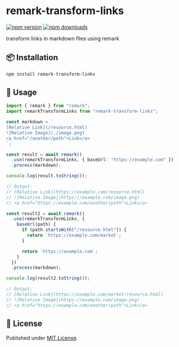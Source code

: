 # remark-transform-links

[![npm version][npm-version-src]][npm-version-href]
[![npm downloads][npm-downloads-src]][npm-downloads-href]

transform links in markdown files using remark

## 📦 Installation

```bash
npm install remark-transform-links
```

## 🚀 Usage

```ts
import { remark } from "remark";
import remarkTransformLinks from "remark-transform-links";

const markdown = `
[Relative Link](/resource.html)
![Relative Image](./image.png)
<a href="/another/path">Link</a>
`;

const result = await remark()
  .use(remarkTransformLinks, { baseUrl: "https://example.com" })
  .process(markdown);

console.log(result.toString());

// Output:
// [Relative Link](https://example.com/resource.html)
// ![Relative Image](https://example.com/image.png)
// <a href="https://example.com/another/path">Link</a>

const result2 = await remark()
  .use(remarkTransformLinks, {
    baseUrl(path) {
      if (path.startsWith("/resource.html")) {
        return `https://example.com/market`;
      }

      return `https://example.com`;
    }
  })
  .process(markdown);

console.log(result2.toString());

// Output:
// [Relative Link](https://example.com/market/resource.html)
// ![Relative Image](https://example.com/image.png)
// <a href="https://example.com/another/path">Link</a>
```

## 📄 License

Published under [MIT License](./LICENSE).

<!-- Badges -->

[npm-version-src]: https://img.shields.io/npm/v/remark-transform-links?style=flat&colorA=18181B&colorB=4169E1
[npm-version-href]: https://npmjs.com/package/remark-transform-links
[npm-downloads-src]: https://img.shields.io/npm/dm/remark-transform-links?style=flat&colorA=18181B&colorB=4169E1
[npm-downloads-href]: https://npmjs.com/package/remark-transform-links
